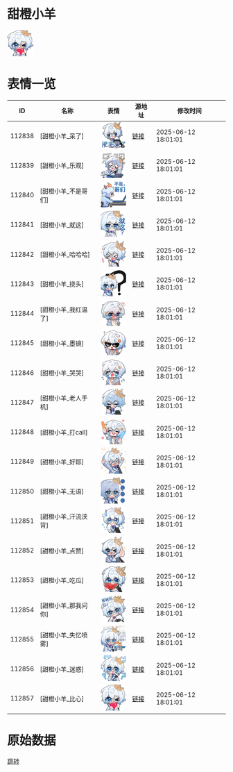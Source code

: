 # 甜橙小羊

<img src="./cover.png" height="60" alt="cover" />

# 表情一览

|ID|名称|表情|源地址|修改时间|
|----|----|----|----|----|
|112838|[甜橙小羊_呆了]|<img src="./pic/112838_%5B甜橙小羊_呆了%5D.png" height="60" alt="呆了"/>|[链接](https://i0.hdslb.com/bfs/garb/e609aa54bd617f001d3e5ec534d7a051cc68af2f.png)|2025-06-12 18:01:01|
|112839|[甜橙小羊_乐观]|<img src="./pic/112839_%5B甜橙小羊_乐观%5D.png" height="60" alt="乐观"/>|[链接](https://i0.hdslb.com/bfs/garb/6edab577b607cbca568295d368f9c38826f75363.png)|2025-06-12 18:01:01|
|112840|[甜橙小羊_不是哥们]|<img src="./pic/112840_%5B甜橙小羊_不是哥们%5D.png" height="60" alt="不是哥们"/>|[链接](https://i0.hdslb.com/bfs/garb/6634610c89e610268f1a16e08a559062920b9880.png)|2025-06-12 18:01:01|
|112841|[甜橙小羊_就这]|<img src="./pic/112841_%5B甜橙小羊_就这%5D.png" height="60" alt="就这"/>|[链接](https://i0.hdslb.com/bfs/garb/1e0f1938318607037c36563caa9f1641374d4c87.png)|2025-06-12 18:01:01|
|112842|[甜橙小羊_哈哈哈]|<img src="./pic/112842_%5B甜橙小羊_哈哈哈%5D.png" height="60" alt="哈哈哈"/>|[链接](https://i0.hdslb.com/bfs/garb/c507972d0353f584f469a3bd8aab8c01729e679e.png)|2025-06-12 18:01:01|
|112843|[甜橙小羊_挠头]|<img src="./pic/112843_%5B甜橙小羊_挠头%5D.png" height="60" alt="挠头"/>|[链接](https://i0.hdslb.com/bfs/garb/e47676df1548e6d78fc112ae95ef3d2d02a13cca.png)|2025-06-12 18:01:01|
|112844|[甜橙小羊_我红温了]|<img src="./pic/112844_%5B甜橙小羊_我红温了%5D.png" height="60" alt="我红温了"/>|[链接](https://i0.hdslb.com/bfs/garb/7c092d4719e8a55428dd9088f6341155109db060.png)|2025-06-12 18:01:01|
|112845|[甜橙小羊_墨镜]|<img src="./pic/112845_%5B甜橙小羊_墨镜%5D.png" height="60" alt="墨镜"/>|[链接](https://i0.hdslb.com/bfs/garb/298d37f341b67e51bef6cf54cbaa47b0c07aa69e.png)|2025-06-12 18:01:01|
|112846|[甜橙小羊_哭哭]|<img src="./pic/112846_%5B甜橙小羊_哭哭%5D.png" height="60" alt="哭哭"/>|[链接](https://i0.hdslb.com/bfs/garb/f8e4e11647f127c4c6f2e280753a6a026b58f5ba.png)|2025-06-12 18:01:01|
|112847|[甜橙小羊_老人手机]|<img src="./pic/112847_%5B甜橙小羊_老人手机%5D.png" height="60" alt="老人手机"/>|[链接](https://i0.hdslb.com/bfs/garb/53cf8a708b441ccfbabf0e339e988bd7562c7ff1.png)|2025-06-12 18:01:01|
|112848|[甜橙小羊_打call]|<img src="./pic/112848_%5B甜橙小羊_打call%5D.png" height="60" alt="打call"/>|[链接](https://i0.hdslb.com/bfs/garb/2a69324955979fa0cd1537ea196abe85793d8049.png)|2025-06-12 18:01:01|
|112849|[甜橙小羊_好耶]|<img src="./pic/112849_%5B甜橙小羊_好耶%5D.png" height="60" alt="好耶"/>|[链接](https://i0.hdslb.com/bfs/garb/8db7f003854cdcae1431f7d1bec62fa3f0dc7ac4.png)|2025-06-12 18:01:01|
|112850|[甜橙小羊_无语]|<img src="./pic/112850_%5B甜橙小羊_无语%5D.png" height="60" alt="无语"/>|[链接](https://i0.hdslb.com/bfs/garb/6fda9edc1a6866e3efd0000c0528106e4bee3362.png)|2025-06-12 18:01:01|
|112851|[甜橙小羊_汗流浃背]|<img src="./pic/112851_%5B甜橙小羊_汗流浃背%5D.png" height="60" alt="汗流浃背"/>|[链接](https://i0.hdslb.com/bfs/garb/25d4bcda99e27f2075482842b72f4c55fbc40270.png)|2025-06-12 18:01:01|
|112852|[甜橙小羊_点赞]|<img src="./pic/112852_%5B甜橙小羊_点赞%5D.png" height="60" alt="点赞"/>|[链接](https://i0.hdslb.com/bfs/garb/54dc8ab41aad1ad232a941f800d255d9bd97fb97.png)|2025-06-12 18:01:01|
|112853|[甜橙小羊_吃瓜]|<img src="./pic/112853_%5B甜橙小羊_吃瓜%5D.png" height="60" alt="吃瓜"/>|[链接](https://i0.hdslb.com/bfs/garb/785e045cc16627bb5381f7d841d52413b9a4ab80.png)|2025-06-12 18:01:01|
|112854|[甜橙小羊_那我问你]|<img src="./pic/112854_%5B甜橙小羊_那我问你%5D.png" height="60" alt="那我问你"/>|[链接](https://i0.hdslb.com/bfs/garb/b795b36c5228c7b74c6a4f4ca6f03a7241c86f19.png)|2025-06-12 18:01:01|
|112855|[甜橙小羊_失忆喷雾]|<img src="./pic/112855_%5B甜橙小羊_失忆喷雾%5D.png" height="60" alt="失忆喷雾"/>|[链接](https://i0.hdslb.com/bfs/garb/024ed96cf1120704b1e07b5d0c0bb782fe87baf8.png)|2025-06-12 18:01:01|
|112856|[甜橙小羊_迷惑]|<img src="./pic/112856_%5B甜橙小羊_迷惑%5D.png" height="60" alt="迷惑"/>|[链接](https://i0.hdslb.com/bfs/garb/8c140111e84afbcfd6801948dcd3ddee2a9cdf01.png)|2025-06-12 18:01:01|
|112857|[甜橙小羊_比心]|<img src="./pic/112857_%5B甜橙小羊_比心%5D.png" height="60" alt="比心"/>|[链接](https://i0.hdslb.com/bfs/garb/336a6488d12ab58ad61e878703533e3d344b35c2.png)|2025-06-12 18:01:01|

# 原始数据

[跳转](./raw.json)

